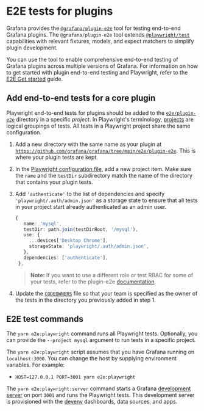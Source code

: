 # E2E tests for plugins

Grafana provides the [`@grafana/plugin-e2e`](https://www.npmjs.com/package/@grafana/plugin-e2e?activeTab=readme) tool for testing end-to-end Grafana plugins. The `@grafana/plugin-e2e` tool extends [`@playwright/test`](https://playwright.dev/) capabilities with relevant fixtures, models, and expect matchers to simplify plugin development.

You can use the tool to enable comprehensive end-to-end testing of Grafana plugins across multiple versions of Grafana. For information on how to get started with plugin end-to-end testing and Playwright, refer to the [E2E Get started](https://grafana.com/developers/plugin-tools/e2e-test-a-plugin/get-started) guide.

## Add end-to-end tests for a core plugin

Playwright end-to-end tests for plugins should be added to the [`e2e/plugin-e2e`](https://github.com/grafana/grafana/tree/main/e2e/plugin-e2e) directory in a specific _project_. In Playwright's terminology, [projects](https://playwright.dev/docs/test-projects) are logical groupings of tests. All tests in a Playwright project share the same configuration.

1. Add a new directory with the same name as your plugin at [`https://github.com/grafana/grafana/tree/main/e2e/plugin-e2e`](https://github.com/grafana/grafana/tree/main/e2e/plugin-e2e). This is where your plugin tests are kept.

1. In the [Playwright configuration file](https://github.com/grafana/grafana/blob/main/playwright.config.ts), add a new project item. Make sure the `name` and the `testDir` subdirectory match the name of the directory that contains your plugin tests.

1. Add `'authenticate'` to the list of dependencies and specify `'playwright/.auth/admin.json'` as a storage state to ensure that all tests in your project start already authenticated as an admin user.

   ```ts
   {
      name: 'mysql',
      testDir: path.join(testDirRoot, '/mysql'),
      use: {
        ...devices['Desktop Chrome'],
        storageState: 'playwright/.auth/admin.json',
      },
      dependencies: ['authenticate'],
    },
   ```

   > **Note:** If you want to use a different role or test RBAC for some of your tests, refer to the plugin-e2e [documentation](https://grafana.com/developers/plugin-tools/e2e-test-a-plugin/use-authentication).

1. Update the [`CODEOWNERS`](https://github.com/grafana/grafana/blob/main/.github/CODEOWNERS/#L315) file so that your team is specified as the owner of the tests in the directory you previously added in step 1.

## E2E test commands

The `yarn e2e:playwright` command runs all Playwright tests. Optionally, you can provide the `--project mysql` argument to run tests in a specific project.

The `yarn e2e:playwright` script assumes that you have Grafana running on `localhost:3000`. You can change the host by supplying environment variables. For example:

- `HOST=127.0.0.1 PORT=3001 yarn e2e:playwright`

The `yarn e2e:playwright:server` command starts a Grafana [development server](https://github.com/grafana/grafana/blob/main/scripts/grafana-server/start-server) on port `3001` and runs the Playwright tests. This development server is provisioned with the [devenv](https://github.com/grafana/grafana/blob/main/contribute/developer-guide.md#add-data-sources) dashboards, data sources, and apps.
